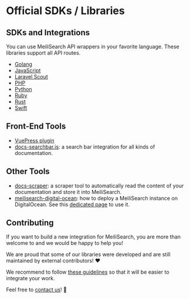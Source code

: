 # Official SDKs / Libraries

## SDKs and Integrations

You can use MeiliSearch API wrappers in your favorite language. These libraries support all API routes.

- [Golang](https://github.com/meilisearch/meilisearch-go)
- [JavaScript](https://github.com/meilisearch/meilisearch-js)
- [Laravel Scout](https://github.com/meilisearch/meilisearch-laravel-scout)
- [PHP](https://github.com/meilisearch/meilisearch-php)
- [Python](https://github.com/meilisearch/meilisearch-python)
- [Ruby](https://github.com/meilisearch/meilisearch-ruby)
- [Rust](https://github.com/meilisearch/meilisearch-rust)
- [Swift](https://github.com/meilisearch/meilisearch-swift)

## Front-End Tools

- [VuePress plugin](https://github.com/meilisearch/vuepress-plugin-meilisearch)
- [docs-searchbar.js](https://github.com/meilisearch/docs-searchbar.js): a search bar integration for all kinds of documentation.

## Other Tools

- [docs-scraper](https://github.com/meilisearch/docs-scraper): a scraper tool to automatically read the content of your documentation and store it into MeiliSearch.
- [meilisearch-digital-ocean](https://github.com/meilisearch/docs-scraper): how to deploy a MeiliSearch instance on DigitalOcean. See this [dedicated page](/resources/howtos/digitalocean_droplet.md) to use it.

## Contributing

If you want to build a new integration for MeiliSearch, you are more than welcome to and we would be happy to help you!

We are proud that some of our libraries were developed and are still maintained by external contributors! ♥️

We recommend to follow [these guidelines](https://github.com/meilisearch/integrations-guides) so that it will be easier to integrate your work.

Feel free to [contact us](https://docs.meilisearch.com/faq/#how-can-i-contact-the-meilisearch-team)! 🙂
